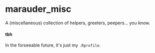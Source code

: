 # marauder_misc

A (miscellaneous) collection of helpers, greeters, peepers... you know.



#### tbh
In the forseeable future, it's just my `.Rprofile`.
